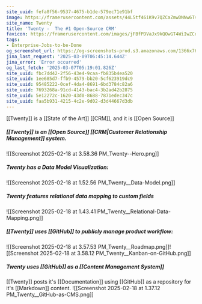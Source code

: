 ```yaml
---
site_uuid: fefa8f56-9537-4675-b1de-579ec71e91bf
image: https://framerusercontent.com/assets/44L5tf46iK9v7QZCaZmwDNNw6Ts.png
site_name: Twenty
title: 'Twenty -  The #1 Open-Source CRM'
favicon: https://framerusercontent.com/images/jFBfPDVaJx9kQOwGT4WiIwZCos.png
tags:
- Enterprise-Jobs-to-be-Done
og_screenshot_url: https://og-screenshots-prod.s3.amazonaws.com/1366x768/80/false/2ef97ffe0b869e2e8316b66eef4a59b959cc88d038ed23bec41951e3a7d6527c.jpeg
jina_last_request: '2025-03-09T06:45:14.644Z'
jina_error: 'Error occurred'
og_last_fetch: '2025-03-07T05:19:01.826Z'
site_uuid: fbc7dd42-2f56-43e4-9caa-fb835b4ea520
site_uuid: 1ee685d7-ffb9-4579-bb20-5cf623919dc9
site_uuid: 95485222-0cef-4da4-8691-6bd3784c82a6
site_uuid: 7693268a-91cd-4143-bac4-3b2ad42b2875
site_uuid: 5e12272c-1620-43d0-8688-7871edec347c
site_uuid: faa5b931-4215-4c2e-9d02-d3d44667d3db
---
```


[[Twenty]] is a [[State of the Art]] [[CRM]], and it is [[Open Source]]

##### [[Twenty]] is an [[Open Source]] [[CRM|Customer Relationship Management]] system. 
![[Screenshot 2025-02-18 at 3.58.36 PM_Twenty--Hero.png]]

##### Twenty has a Data Model Visualization:
![[Screenshot 2025-02-18 at 1.52.56 PM_Twenty__Data-Model.png]]
##### Twenty features relational data mapping to custom fields
![[Screenshot 2025-02-18 at 1.43.41 PM_Twenty__Relational-Data-Mapping.png]]

##### [[Twenty]] uses [[GitHub]] to publicly manage product workflow:
![[Screenshot 2025-02-18 at 3.57.53 PM_Twenty__Roadmap.png]]![[Screenshot 2025-02-18 at 3.58.12 PM_Twenty__Kanban-on-GitHub.png]]
##### Twenty uses [[GitHub]] as a [[Content Management System]]
[[Twenty]] posts it's [[Documentation]] using [[GitHub]] as a repository for it's [[Markdown]] content. 
![[Screenshot 2025-02-18 at 1.37.12 PM_Twenty__GitHub-as-CMS.png]]
